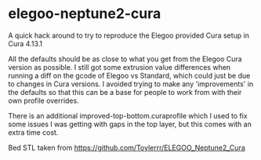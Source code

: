 # elegoo-neptune2-cura
A quick hack around to try to reproduce the Elegoo provided Cura setup in Cura 4.13.1

All the defaults should be as close to what you get from the Elegoo Cura version as possible.  I still got some extrusion value differences when running a diff on the gcode of Elegoo vs Standard, which could just be due to changes in Cura versions.
I avoided trying to make any 'improvements' in the defaults so that this can be a base for people to work from with their own profile overrides.

There is an additional improved-top-bottom.curaprofile which I used to fix some issues I was getting with gaps in the top layer, but this comes with an extra time cost.

Bed STL taken from https://github.com/Toylerrr/ELEGOO_Neptune2_Cura
